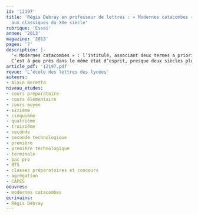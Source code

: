 ```yaml
---
id: '12197'
title: 'Régis Debray en professeur de lettres : « Modernes catacombes », un hommage
  aux classiques du XXe siècle'
rubrique: 'Essai'
annee: '2013'
magazine: '2013'
pages: '7'
description: |-
  '« Modernes catacombes » : l’intitulé, associant deux termes a priori contradictoires, a de quoi intriguer. Le mot « catacombe » renvoie ici à une citation des « Mémoires d’outre-tombe » placée en épigraphe, où Chateaubriand regrette d’avoir survécu trop longtemps au décès de la plupart de ses contemporains : « Pourquoi suis-je demeuré seul à chercher leurs os dans les ténèbres et la poussière d’une catacombe remplie ? »
  C’est à peu près dans le même état d’esprit, presque deux siècles plus tard, que Régis Debray, pionnier de la médiologie, grand représentant de notre culture et membre de l’académie Goncourt, s’intéresse à des écrivains qui sont ses aînés et caractérisent « un monde en voie de disparition »…'
article_pdf: '12197.pdf'
revue: 'L’école des lettres des lycées'
auteurs:
- Alain Beretta
niveau_etudes:
- cours préparatoire
- cours élémentaire
- cours moyen
- sixième
- cinquième
- quatrième
- troisième
- seconde
- seconde technologique
- première
- première technologique
- terminale
- bac pro
- BTS
- classes préparatoires et concours
- agrégation
- CAPES
oeuvres:
- modernes catacombes
ecrivains:
- Régis Debray
---
```

